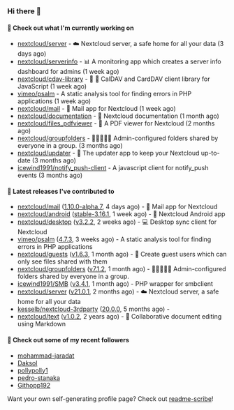 ### Hi there 👋

#### 👷 Check out what I'm currently working on

- [nextcloud/server](https://github.com/nextcloud/server) - ☁️ Nextcloud server, a safe home for all your data (3 days ago)
- [nextcloud/serverinfo](https://github.com/nextcloud/serverinfo) - 📊 A monitoring app which creates a server info dashboard for admins (1 week ago)
- [nextcloud/cdav-library](https://github.com/nextcloud/cdav-library) - :date: 📇 CalDAV and CardDAV client library for JavaScript (1 week ago)
- [vimeo/psalm](https://github.com/vimeo/psalm) - A static analysis tool for finding errors in PHP applications (1 week ago)
- [nextcloud/mail](https://github.com/nextcloud/mail) - 💌 Mail app for Nextcloud (1 week ago)
- [nextcloud/documentation](https://github.com/nextcloud/documentation) - 📘 Nextcloud documentation (1 month ago)
- [nextcloud/files_pdfviewer](https://github.com/nextcloud/files_pdfviewer) - :book: A PDF viewer for Nextcloud (2 months ago)
- [nextcloud/groupfolders](https://github.com/nextcloud/groupfolders) - 📁👩‍👩‍👧‍👦 Admin-configured folders shared by everyone in a group. (3 months ago)
- [nextcloud/updater](https://github.com/nextcloud/updater) - :arrows_counterclockwise: The updater app to keep your Nextcloud up-to-date (3 months ago)
- [icewind1991/notify_push-client](https://github.com/icewind1991/notify_push-client) - A javascript client for notify_push events (3 months ago)

#### 🔭 Latest releases I've contributed to

- [nextcloud/mail](https://github.com/nextcloud/mail) ([1.10.0-alpha.7](https://github.com/nextcloud/mail/releases/tag/1.10.0-alpha.7), 4 days ago) - 💌 Mail app for Nextcloud
- [nextcloud/android](https://github.com/nextcloud/android) ([stable-3.16.1](https://github.com/nextcloud/android/releases/tag/stable-3.16.1), 1 week ago) - 📱 Nextcloud Android app
- [nextcloud/desktop](https://github.com/nextcloud/desktop) ([v3.2.2](https://github.com/nextcloud/desktop/releases/tag/v3.2.2), 2 weeks ago) - 💻 Desktop sync client for Nextcloud
- [vimeo/psalm](https://github.com/vimeo/psalm) ([4.7.3](https://github.com/vimeo/psalm/releases/tag/4.7.3), 3 weeks ago) - A static analysis tool for finding errors in PHP applications
- [nextcloud/guests](https://github.com/nextcloud/guests) ([v1.6.3](https://github.com/nextcloud/guests/releases/tag/v1.6.3), 1 month ago) - 🙈 Create guest users which can only see files shared with them
- [nextcloud/groupfolders](https://github.com/nextcloud/groupfolders) ([v7.1.2](https://github.com/nextcloud/groupfolders/releases/tag/v7.1.2), 1 month ago) - 📁👩‍👩‍👧‍👦 Admin-configured folders shared by everyone in a group.
- [icewind1991/SMB](https://github.com/icewind1991/SMB) ([v3.4.1](https://github.com/icewind1991/SMB/releases/tag/v3.4.1), 1 month ago) - PHP wrapper for smbclient
- [nextcloud/server](https://github.com/nextcloud/server) ([v21.0.1](https://github.com/nextcloud/server/releases/tag/v21.0.1), 2 months ago) - ☁️ Nextcloud server, a safe home for all your data
- [kesselb/nextcloud-3rdparty](https://github.com/kesselb/nextcloud-3rdparty) ([20.0.0](https://github.com/kesselb/nextcloud-3rdparty/releases/tag/20.0.0), 5 months ago) - 
- [nextcloud/text](https://github.com/nextcloud/text) ([v1.0.2](https://github.com/nextcloud/text/releases/tag/v1.0.2), 2 years ago) - 📑 Collaborative document editing using Markdown

#### 👯 Check out some of my recent followers

- [mohammad-jaradat](https://github.com/mohammad-jaradat)
- [Daksol](https://github.com/Daksol)
- [pollypolly1](https://github.com/pollypolly1)
- [pedro-stanaka](https://github.com/pedro-stanaka)
- [Githopp192](https://github.com/Githopp192)

Want your own self-generating profile page? Check out [readme-scribe](https://github.com/muesli/readme-scribe)!
